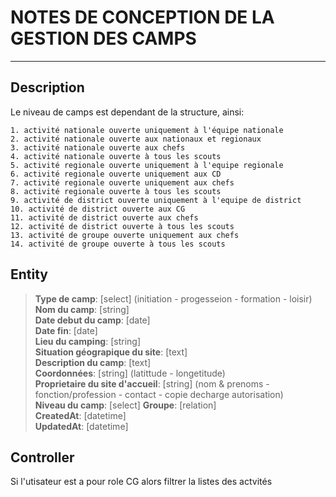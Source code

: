 NOTES DE CONCEPTION DE LA GESTION DES CAMPS
=
***

Description
-

Le niveau de camps est dependant de la structure, ainsi:
>
    1. activité nationale ouverte uniquement à l'équipe nationale
    2. activité nationale ouverte aux nationaux et regionaux 
    3. activité nationale ouverte aux chefs 
    4. activité nationale ouverte à tous les scouts
    5. activité regionale ouverte uniquement à l'equipe regionale
    6. activité regionale ouverte uniquement aux CD
    7. activité regionale ouverte uniquement aux chefs 
    8. activité regionale ouverte à tous les scouts 
    9. activité de district ouverte uniquement à l'equipe de district
    10. activité de district ouverte aux CG
    11. activité de district ouverte aux chefs 
    12. activité de district ouverte à tous les scouts 
    13. activité de groupe ouverte uniquement aux chefs 
    14. activité de groupe ouverte à tous les scouts


Entity
-
>
> **Type de camp**: [select] (initiation - progesseion - formation - loisir)
 **Nom du camp**: [string]  
> **Date debut du camp**: [date]  
> **Date fin**: [date]  
> **Lieu du camping**: [string]  
> **Situation géograpique du site**: [text]  
> **Description du camp**: [text]  
> **Coordonnées**: [string] (latittude - longetitude)  
> **Proprietaire du site d'accueil**: [string] (nom & prenoms - fonction/profession - contact - copie decharge autorisation)  
> **Niveau du camp**: [select]
> **Groupe**: [relation]  
> **CreatedAt**: [datetime]  
> **UpdatedAt**: [datetime]  
> 

Controller
-

Si l'utisateur est a pour role CG alors filtrer la listes des actvités  

